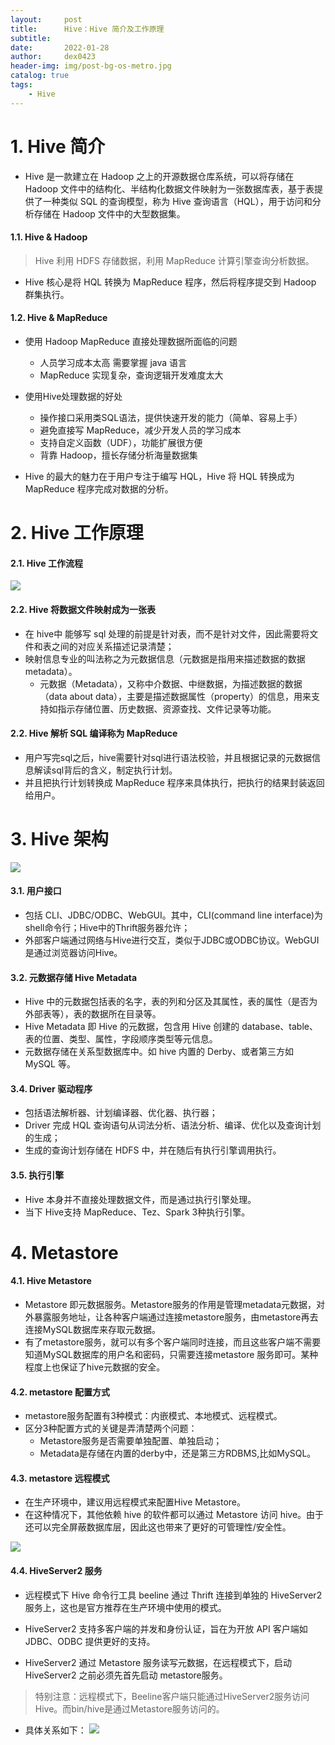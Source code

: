 ```yaml
---
layout:     post
title:      Hive：Hive 简介及工作原理
subtitle:   
date:       2022-01-28
author:     dex0423
header-img: img/post-bg-os-metro.jpg
catalog: true
tags:
    - Hive
---
```


# 1. Hive 简介

- Hive 是一款建立在 Hadoop 之上的开源数据仓库系统，可以将存储在 Hadoop 文件中的结构化、半结构化数据文件映射为一张数据库表，基于表提供了一种类似 SQL 的查询模型，称为 Hive 查询语言（HQL），用于访问和分析存储在 Hadoop 文件中的大型数据集。

#### 1.1. Hive & Hadoop

>Hive 利用 HDFS 存储数据，利用 MapReduce 计算引擎查询分析数据。
- Hive 核心是将 HQL 转换为 MapReduce 程序，然后将程序提交到 Hadoop 群集执行。

#### 1.2. Hive & MapReduce

- 使用 Hadoop MapReduce 直接处理数据所面临的问题
    - 人员学习成本太高 需要掌握 java 语言
    - MapReduce 实现复杂，查询逻辑开发难度太大
    
- 使用Hive处理数据的好处
    - 操作接口采用类SQL语法，提供快速开发的能力（简单、容易上手）
    - 避免直接写 MapReduce，减少开发人员的学习成本
    - 支持自定义函数（UDF），功能扩展很方便
    - 背靠 Hadoop，擅长存储分析海量数据集

- Hive 的最大的魅力在于用户专注于编写 HQL，Hive 将 HQL 转换成为 MapReduce 程序完成对数据的分析。


# 2. Hive 工作原理

#### 2.1. Hive 工作流程

![]({{site.baseurl}}/img-post/hive-1.png)

#### 2.2. Hive 将数据文件映射成为一张表

- 在 hive中 能够写 sql 处理的前提是针对表，而不是针对文件，因此需要将文件和表之间的对应关系描述记录清楚；
- 映射信息专业的叫法称之为元数据信息（元数据是指用来描述数据的数据 metadata）。
    - 元数据（Metadata），又称中介数据、中继数据，为描述数据的数据（data about data），主要是描述数据属性（property）的信息，用来支持如指示存储位置、历史数据、资源查找、文件记录等功能。


#### 2.2. Hive 解析 SQL 编译称为 MapReduce

- 用户写完sql之后，hive需要针对sql进行语法校验，并且根据记录的元数据信息解读sql背后的含义，制定执行计划。
- 并且把执行计划转换成 MapReduce 程序来具体执行，把执行的结果封装返回给用户。


# 3. Hive 架构

![]({{site.baseurl}}/img-post/hive-2.png)

#### 3.1. 用户接口

- 包括 CLI、JDBC/ODBC、WebGUI。其中，CLI(command line interface)为shell命令行；Hive中的Thrift服务器允许；
- 外部客户端通过网络与Hive进行交互，类似于JDBC或ODBC协议。WebGUI是通过浏览器访问Hive。

#### 3.2. 元数据存储 Hive Metadata

- Hive 中的元数据包括表的名字，表的列和分区及其属性，表的属性（是否为外部表等），表的数据所在目录等。
- Hive Metadata 即 Hive 的元数据，包含用 Hive 创建的 database、table、表的位置、类型、属性，字段顺序类型等元信息。
- 元数据存储在关系型数据库中。如 hive 内置的 Derby、或者第三方如 MySQL 等。

#### 3.4. Driver 驱动程序

- 包括语法解析器、计划编译器、优化器、执行器；
- Driver 完成 HQL 查询语句从词法分析、语法分析、编译、优化以及查询计划的生成；
- 生成的查询计划存储在 HDFS 中，并在随后有执行引擎调用执行。

#### 3.5. 执行引擎

- Hive 本身并不直接处理数据文件，而是通过执行引擎处理。
- 当下 Hive支持 MapReduce、Tez、Spark 3种执行引擎。

# 4. Metastore

#### 4.1. Hive Metastore

- Metastore 即元数据服务。Metastore服务的作用是管理metadata元数据，对外暴露服务地址，让各种客户端通过连接metastore服务，由metastore再去连接MySQL数据库来存取元数据。
- 有了metastore服务，就可以有多个客户端同时连接，而且这些客户端不需要知道MySQL数据库的用户名和密码，只需要连接metastore 服务即可。某种程度上也保证了hive元数据的安全。

#### 4.2. metastore 配置方式

- metastore服务配置有3种模式：内嵌模式、本地模式、远程模式。
- 区分3种配置方式的关键是弄清楚两个问题：
  - Metastore服务是否需要单独配置、单独启动；
  - Metadata是存储在内置的derby中，还是第三方RDBMS,比如MySQL。

#### 4.3. metastore 远程模式

- 在生产环境中，建议用远程模式来配置Hive Metastore。
- 在这种情况下，其他依赖 hive 的软件都可以通过 Metastore 访问 hive。由于还可以完全屏蔽数据库层，因此这也带来了更好的可管理性/安全性。
 
![]({{site.baseurl}}/img-post/hive-3.png)
 
#### 4.4. HiveServer2 服务

- 远程模式下 Hive 命令行工具 beeline 通过 Thrift 连接到单独的 HiveServer2 服务上，这也是官方推荐在生产环境中使用的模式。 
- HiveServer2 支持多客户端的并发和身份认证，旨在为开放 API 客户端如 JDBC、ODBC 提供更好的支持。

- HiveServer2 通过 Metastore 服务读写元数据，在远程模式下，启动 HiveServer2 之前必须先首先启动
  metastore服务。
>特别注意：远程模式下，Beeline客户端只能通过HiveServer2服务访问Hive。而bin/hive是通过Metastore服务访问的。

- 具体关系如下：
    ![]({{site.baseurl}}/img-post/hive-4.png)

  